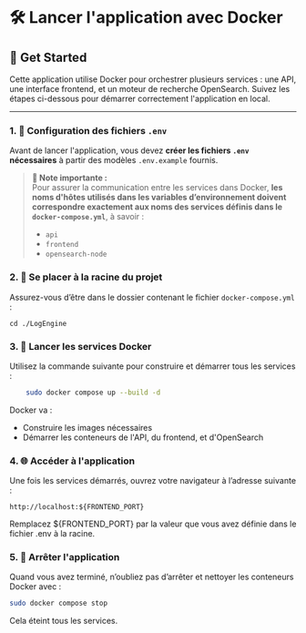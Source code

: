 # 🛠️ Lancer l'application avec Docker

## 🚀 Get Started

Cette application utilise Docker pour orchestrer plusieurs services : une API, une interface frontend, et un moteur de recherche OpenSearch. Suivez les étapes ci-dessous pour démarrer correctement l'application en local.

---

### 1. 📄 Configuration des fichiers `.env`

Avant de lancer l'application, vous devez **créer les fichiers `.env` nécessaires** à partir des modèles `.env.example` fournis.



> **📝 Note importante :**  
> Pour assurer la communication entre les services dans Docker, **les noms d'hôtes utilisés dans les variables d’environnement doivent correspondre exactement aux noms des services définis dans le `docker-compose.yml`**, à savoir :
> - `api`
> - `frontend`
> - `opensearch-node`


### 2. 📁 Se placer à la racine du projet

Assurez-vous d’être dans le dossier contenant le fichier `docker-compose.yml` :


    cd ./LogEngine

### 3. 🧱 Lancer les services Docker

Utilisez la commande suivante pour construire et démarrer tous les services :
```bash
    sudo docker compose up --build -d
```
Docker va :

- Construire les images nécessaires
- Démarrer les conteneurs de l'API, du frontend, et d'OpenSearch
    

### 4. 🌐 Accéder à l'application

Une fois les services démarrés, ouvrez votre navigateur à l’adresse suivante :

    http://localhost:${FRONTEND_PORT}

Remplacez ${FRONTEND_PORT} par la valeur que vous avez définie dans le fichier .env à la racine.

### 5. 🛑 Arrêter l'application

Quand vous avez terminé, n’oubliez pas d’arrêter et nettoyer les conteneurs Docker avec :

```bash
sudo docker compose stop
```
Cela éteint tous les services.

